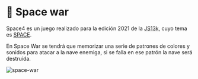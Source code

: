 # 🚀 Space war

Space4 es un juego realizado para la edición 2021 de la [JS13k](https://js13kgames.com/), cuyo tema es [SPACE](https://medium.com/js13kgames/js13kgames-2021-has-started-aa9345fd9fdf).

En Space War se tendrá que memorizar una serie de patrones de colores y sonidos para atacar a la nave enemiga, si se falla en ese patrón la nave será destruída.

![space-war](https://user-images.githubusercontent.com/30050/132957525-48da7ae9-8283-4395-bb57-ba840b5382ba.png)

